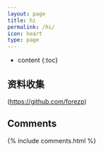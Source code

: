```yaml
---
layout: page
title: hi
permalink: /hi/
icon: heart
type: page
---
```


* content
{:toc}

## 资料收集



(https://github.com/forezp)

## Comments

{% include comments.html %}

